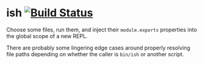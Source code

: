 # ish [![Build Status](https://travis-ci.org/nickb1080/ish.svg?branch=master)](https://travis-ci.org/nickb1080/ish)

Choose some files, run them, and inject their `module.exports` properties into the global scope of a new REPL.

There are probably some lingering edge cases around properly resolving file paths depending on whether the caller is `bin/ish` or another script.
